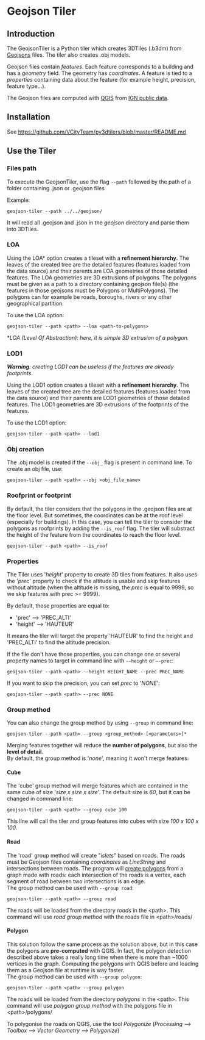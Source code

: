 # Geojson Tiler

## Introduction
The GeojsonTiler is a Python tiler which creates 3DTiles (.b3dm) from [Geojsons](https://en.wikipedia.org/wiki/GeoJSON) files.
The tiler also creates .obj models.

Geojson files contain _features_. Each feature corresponds to a building and has a _geometry_ field. The geometry has _coordinates_. A feature is tied to a _properties_ containing data about the feature (for example height, precision, feature type...).

The Geojson files are computed with [QGIS](https://www.qgis.org/en/site/) from [IGN public data](https://geoservices.ign.fr/telechargement).
## Installation
See https://github.com/VCityTeam/py3dtilers/blob/master/README.md

## Use the Tiler
### Files path
To execute the GeojsonTiler, use the flag `--path` followed by the path of a folder containing .json or .geojson files

Example:
```
geojson-tiler --path ../../geojson/
```
It will read all .geojson and .json in the _geojson_ directory and parse them into 3DTiles.

### LOA
Using the LOA\* option creates a tileset with a __refinement hierarchy__. The leaves of the created tree are the detailed features (features loaded from the data source) and their parents are LOA geometries of those detailed features. The LOA geometries are 3D extrusions of polygons. The polygons must be given as a path to a directory containing geojson file(s) (the features in those geojsons must be Polygons or MultiPolygons). The polygons can for example be roads, boroughs, rivers or any other geographical partition.

To use the LOA option:
```
geojson-tiler --path <path> --loa <path-to-polygons>
```

\*_LOA (Level Of Abstraction): here, it is simple 3D extrusion of a polygon._

### LOD1
___Warning__: creating LOD1 can be useless if the features are already footprints._


Using the LOD1 option creates a tileset with a __refinement hierarchy__. The leaves of the created tree are the detailed features (features loaded from the data source) and their parents are LOD1 geometries of those detailed features. The LOD1 geometries are 3D extrusions of the footprints of the features.

To use the LOD1 option:
```
geojson-tiler --path <path> --lod1
```
### Obj creation
The .obj model is created if the `--obj_` flag is present in command line. To create an obj file, use:
```
geojson-tiler --path <path> --obj <obj_file_name>
```

### Roofprint or footprint
By default, the tiler considers that the polygons in the .geojson files are at the floor level. But sometimes, the coordinates can be at the roof level (especially for buildings). In this case, you can tell the tiler to consider the polygons as roofprints by adding the `--is_roof` flag. The tiler will substract the height of the feature from the coordinates to reach the floor level.

```
geojson-tiler --path <path> --is_roof
```
### Properties
The Tiler uses '_height_' property to create 3D tiles from features. It also uses the '_prec_' property to check if the altitude is usable and skip features without altitude (when the altitude is missing, the _prec_ is equal to 9999, so we skip features with prec >= 9999).

By default, those properties are equal to:
- 'prec' --> 'PREC_ALTI'
- 'height' --> 'HAUTEUR'

It means the tiler will target the property 'HAUTEUR' to find the height and 'PREC_ALTI' to find the altitude precision.

If the file don't have those properties, you can change one or several property names to target in command line with `--height` or `--prec`:
```
geojson-tiler --path <path> --height HEIGHT_NAME --prec PREC_NAME
```
If you want to skip the precision, you can set _prec_ to '_NONE_':
```
geojson-tiler --path <path> --prec NONE
```

### Group method
You can also change the group method by using `--group` in command line:
```
geojson-tiler --path <path> --group <group_method> [<parameters>]*
```
Merging features together will reduce the __number of polygons__, but also the __level of detail__.  
By default, the group method is '_none_', meaning it won't merge features.
#### Cube
The 'cube' group method will merge features which are contained in the same cube of size '_size x size x size_'. The default size is _60_, but it can be changed in command line:
```
geojson-tiler --path <path> --group cube 100
```
This line will call the tiler and group features into cubes with size _100 x 100 x 100_.

#### Road
The 'road' group method will create "_islets_" based on roads. The roads must be Geojson files containing _coordinates_ as _LineString_ and intersections between roads. The program will [create polygons](https://web.ist.utl.pt/alfredo.ferreira/publications/12EPCG-PolygonDetection.pdf) from a graph made with roads: each intersection of the roads is a vertex, each segment of road between two intersections is an edge.  
The group method can be used with `--group road`:
```
geojson-tiler --path <path> --group road
```
The roads will be loaded from the directory _roads_ in the \<path\>. This command will use _road group method_ with the roads file in \<path\>/roads/
  
#### Polygon
This solution follow the same process as the solution above, but in this case the polygons are __pre-computed__ with QGIS. In fact, the polygon detection described above takes a really long time when there is more than ~1000 vertices in the graph. Computing the polygons with QGIS before and loading them as a Geojson file at runtime is way faster.  
The group method can be used with `--group polygon`:
```
geojson-tiler --path <path> --group polygon
```
The roads will be loaded from the directory _polygons_ in the \<path\>. This command will use _polygon group method_ with the polygons file in \<path\>/polygons/
  
To polygonise the roads on QGIS, use the tool _Polygonize_ (_Processing --> Toolbox --> Vector Geometry --> Polygonize_)
